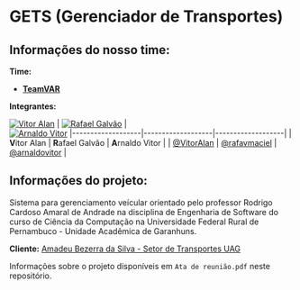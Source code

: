 # **GETS (Gerenciador de Transportes)**

## Informações do nosso time:

**Time:**
* [**TeamVAR**](https://github.com/orgs/GestaoTransportesUag/teams/teamvar)

**Integrantes:**

[![**V**itor Alan](https://avatars0.githubusercontent.com/u/41700766?s=460&v=4)](https://github.com/VitorAlan) |
[![**R**afael Galvão](https://avatars0.githubusercontent.com/u/48730771?s=460&v=4)](https://github.com/AntonioAdelino) |  
[![**A**rnaldo Vitor](https://avatars0.githubusercontent.com/u/26170363?s=460&v=4)](https://github.com/arnaldovitor)
|-------------------|-------------------|-------------------|
| **V**itor Alan | **R**afael Galvão | **A**rnaldo Vitor |
| [@VitorAlan](https://github.com/VitorAlan) | [@rafavmaciel](https://github.com/rafavmaciel) | [@arnaldovitor](https://github.com/arnaldovitor) | 

## Informações do projeto:

Sistema para gerenciamento veícular orientado pelo professor Rodrigo Cardoso Amaral de Andrade na disciplina de Engenharia de Software do curso de Ciência da Computação na Universidade Federal Rural de Pernambuco - Unidade Acadêmica de Garanhuns.

**Cliente:** [Amadeu Bezerra da Silva - Setor de Transportes UAG](https://goo.gl/maps/i3tb1LyxfXpN8HMQ8)

Informações sobre o projeto disponíveis em `Ata de reunião.pdf` neste repositório.
